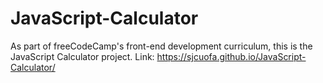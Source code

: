 # JavaScript-Calculator
As part of freeCodeCamp's front-end development curriculum, this is the JavaScript Calculator project.
Link: https://sjcuofa.github.io/JavaScript-Calculator/
